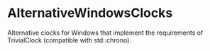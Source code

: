 # AlternativeWindowsClocks
Alternative clocks for Windows that implement the requirements of TrivialClock (compatible with std::chrono).
